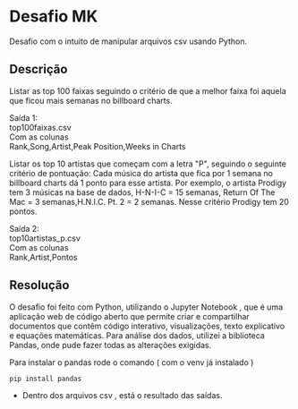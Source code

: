 # Desafio MK 

Desafio com o intuito de manipular arquivos csv usando Python.

## Descrição

Listar as top 100 faixas seguindo o critério de que a melhor faixa foi aquela que ficou mais semanas no billboard charts.

Saída 1: <br />
top100faixas.csv  <br />
Com as colunas  <br />
Rank,Song,Artist,Peak Position,Weeks in Charts


Listar os top 10 artistas que começam com a letra "P", seguindo o seguinte critério de pontuação: Cada música do artista que fica por 1 semana no billboard charts dá 1 ponto para esse artista.
Por exemplo, o artista Prodigy tem 3 músicas na base de dados, H-N-I-C = 15 semanas, Return Of The Mac = 3 semanas,H.N.I.C. Pt. 2 = 2 semanas. Nesse critério Prodigy tem 20 pontos.

Saída 2:  <br />
top10artistas_p.csv  <br />
Com as colunas  <br />
Rank,Artist,Pontos


## Resolução

O desafio foi feito com Python, utilizando o Jupyter Notebook , que  é uma aplicação web de código aberto que permite criar e compartilhar documentos que contêm código interativo,
visualizações, texto explicativo e equações matemáticas. Para análise dos dados, utilizei a biblioteca Pandas, onde pude fazer todas as alterações exigidas.

Para instalar o pandas rode o comando ( com o venv já instalado )

```
pip install pandas
```
- Dentro dos arquivos csv , está o resultado das saídas.
